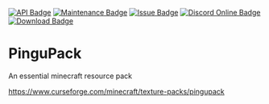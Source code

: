 [![API Badge](https://img.shields.io/badge/MC%20version-20w13b-blue?style=flat-square)]()
[![Maintenance Badge](https://img.shields.io/maintenance/yes/2020?style=flat-square)]()
[![Issue Badge](https://img.shields.io/github/issues/Fridtjof-DE/PinguPack?style=flat-square)](https://github.com/Fridtjof-DE/PinguPack/issues)
[![Discord Online Badge](https://img.shields.io/discord/698210072899223642?style=flat-square)](https://discord.gg/fT6VJurHCT)
[![Download Badge](https://img.shields.io/badge/dynamic/json?color=blue&label=downloads&query=%24.downloads.total&url=https%3A%2F%2Fapi.cfwidget.com%2F372848&style=flat-square)](https://www.curseforge.com/minecraft/texture-packs/pingupack/files)
# PinguPack
An essential minecraft resource pack

https://www.curseforge.com/minecraft/texture-packs/pingupack
